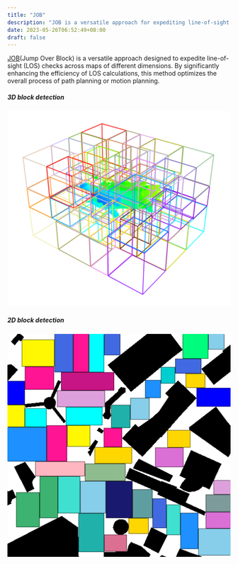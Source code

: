 ```yaml
---
title: "JOB"
description: "JOB is a versatile approach for expediting line-of-sight (LOS) checks across maps of varying dimensions. This method significantly enhances the efficiency of LOS calculations, thereby optimizing the overall process of path planning or motion planning."
date: 2023-05-26T06:52:49+08:00
draft: false
---
```



[JOB](LOS_with_jump_over_block.zip)(Jump Over Block) is a versatile approach designed to expedite line-of-sight (LOS) checks across maps of different dimensions. By significantly enhancing the efficiency of LOS calculations, this method optimizes the overall process of path planning or motion planning.

##### 3D block detection
![alt 属性文本](images/ourblock.png "3D block detection")

##### 2D block detection
![alt 属性文本](images/blockwidth-20.png "2D block detection")